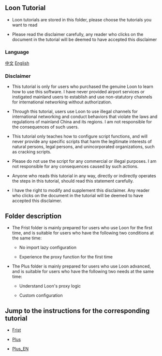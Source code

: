## Loon Tutorial

- Loon tutorials are stored in this folder, please choose the tutorials you want to read

- Please read the disclaimer carefully, any reader who clicks on the document in the tutorial will be deemed to have accepted this disclaimer

### Language

[中文](https://github.com/TiyNa/LoonManual/blob/main/README.md)    [English](https://github.com/TiyNa/LoonManual/blob/main/README_EN.md)

### Disclaimer

- This tutorial is only for users who purchased the genuine Loon to learn how to use this software. I have never provided airport services or instigated mainland users to establish and use non-statutory channels for international networking without authorization.

- Through this tutorial, users use Loon to use illegal channels for international networking and conduct behaviors that violate the laws and regulations of mainland China and its regions. I am not responsible for the consequences of such users.

- This tutorial only teaches how to configure script functions, and will never provide any specific scripts that harm the legitimate interests of natural persons, legal persons, and unincorporated organizations, such as cracking scripts.

- Please do not use the script for any commercial or illegal purposes. I am not responsible for any consequences caused by such actions.

- Anyone who reads this tutorial in any way, directly or indirectly operates the steps in this tutorial, should read this statement carefully.

- I have the right to modify and supplement this disclaimer. Any reader who clicks on the document in the tutorial will be deemed to have accepted this disclaimer.

## Folder description

- The Frist folder is mainly prepared for users who use Loon for the first time, and is suitable for users who have the following two conditions at the same time:

    - No import lazy configuration

    - Experience the proxy function for the first time

- The Plus folder is mainly prepared for users who use Loon advanced, and is suitable for users who have the following two needs at the same time:

    - Understand Loon's proxy logic

    - Custom configuration

## Jump to the instructions for the corresponding tutorial

- [Frist](https://github.com/TiyNa/LoonManual/blob/main/Frist/README.md)

- [Plus](https://github.com/TiyNa/LoonManual/blob/main/Plus/README.md)

- [Plus_EN](https://github.com/TiyNa/LoonManual/blob/main/Plus_EN/README_EN.md)